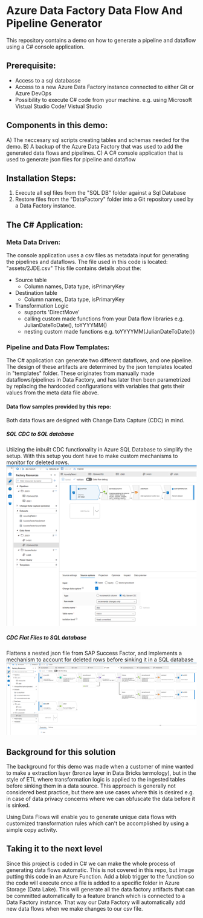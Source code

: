 # Azure Data Factory Data Flow And Pipeline Generator
This repository contains a demo on how to generate a pipeline and dataflow using a C# console application.

## Prerequisite:
- Access to a sql databasse
- Access to a new Azure Data Factory instance connected to either Git or Azure DevOps
- Possibility to execute C# code from your machine. e.g. using Microsoft Vistual Studio Code/ Vistual Studio

## Components in this demo:
A) The neccesary sql scripts creating tables and schemas needed for the demo. 
B) A backup of the Azure Data Factory that was used to add the generated data flows and pipelines. 
C) A C# console application that is used to generate json files for pipeline and dataflow

## Installation Steps:
1) Execute all sql files from the "SQL DB" folder against a Sql Database
2) Restore files from the "DataFactory" folder into a Git repository used by a Data Factory instance.

## The C# Application:
### Meta Data Driven:
The console application uses a csv files as metadata input for generating the pipelines and dataflows. The file used in this code is located: "assets/2JDE.csv"
This file contains details about the:
- Source table
  - Column names, Data type, isPrimaryKey
- Destination table
  - Column names, Data type, isPrimaryKey
- Transformation Logic
   - supports 'DirectMove'
   - calling custom made functions from your Data flow libraries e.g. JulianDateToDate(), toYYYYMM()
   - nesting custom made functions e.g. toYYYYMM(JulianDateToDate())

### Pipeline and Data Flow Templates:
The C# application can generate two different dataflows, and one pipeline. The design of these artifacts are determined by the json templates located in "templates" folder.
These originates from manually made dataflows/pipelines in Data Factory, and has later then been parametrized by replacing the hardcoded configurations with variables that gets their values from the meta data file above.

#### Data flow samples provided by this repo:
Both data flows are designed with Change Data Capture (CDC) in mind.

##### SQL CDC to SQL database
Utiizing the inbuilt CDC functionality in Azure SQL Database to simplify the setup. With this setup you dont have to make custom mechanisms to monitor for deleted rows.
![plot](./Screenshots/SampleOfGeneratedDataFlow1_SQL.png)

##### CDC Flat Files to SQL database
Flattens a nested json file from SAP Success Factor, and implements a mechanism to account for deleted rows before sinking it in a SQL database
![plot](./Screenshots/SampleOfGeneratedDataFlow2_FlatFiles.png)

## Background for this solution
The background for this demo was made when a customer of mine wanted to make a extraction layer (bronze layer in Data Bricks termology), but in the style of ETL where transformation logic is applied to the ingested tables before sinking them in a data source.
This approach is generally not considered best practice, but there are use cases where this is desired e.g. in case of data privacy concerns where we can obfuscate the data before it is sinked.

Using Data Flows will enable you to generate unique data flows with customized transformation rules which can't be accomplished by using a simple copy activity.

## Taking it to the next level
Since this project is coded in C# we can make the whole process of generating data flows automatic. This is not covered in this repo, but image putting this code in an Azure Function. Add a blob trigger to the function so the code will execute once a file is added to a specific folder in Azure Storage (Data Lake). This will generate all the data factory artifacts that can be committed automatically to a feature branch which is connected to a Data Factory instance. That way our Data Factory will automatically add new data flows when we make changes to our csv file. 
